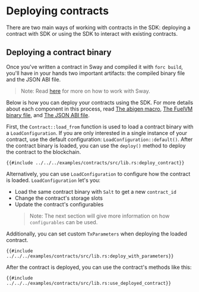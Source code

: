 # Deploying contracts

There are two main ways of working with contracts in the SDK: deploying a contract with SDK or using the SDK to interact with existing contracts.

## Deploying a contract binary

<!-- This section should explain the artifacts produced by `forc build`  -->
<!-- build:example:start -->
Once you've written a contract in Sway and compiled it with `forc build`, you'll have in your hands two important artifacts: the compiled binary file and the JSON ABI file.
<!-- build:example:end -->
> Note: Read [here](https://fuellabs.github.io/sway/master/book/introduction/sway_quickstart.html) for more on how to work with Sway.

Below is how you can deploy your contracts using the SDK. For more details about each component in this process, read [The abigen macro](../abigen/the-abigen-macro.md), [The FuelVM binary file](./the-fuelvm-binary-file.md), and [The JSON ABI file](../abigen/the-json-abi-file.md).

<!-- This section should explain how to load and deploy a contract  -->
<!-- deploy:example:start -->
First, the `Contract::load_from` function is used to load a contract binary with a `LoadConfiguration`. If you are only interested in a single instance of your contract, use the default configuration: `LoadConfiguration::default()`. After the contract binary is loaded, you can use the `deploy()` method to deploy the contract to the blockchain.
<!-- deploy:example:end -->

```rust,ignore
{{#include ../../../examples/contracts/src/lib.rs:deploy_contract}}
```

Alternatively, you can use `LoadConfiguration` to configure how the contract is loaded. `LoadConfiguration` let's you:

- Load the same contract binary with `Salt` to get a new `contract_id`
- Change the contract's storage slots
- Update the contract's configurables
    > Note: The next section will give more information on how `configurables` can be used.

Additionally, you can set custom `TxParameters` when deploying the loaded contract.

```rust,ignore
{{#include ../../../examples/contracts/src/lib.rs:deploy_with_parameters}}
```

After the contract is deployed, you can use the contract's methods like this:

```rust,ignore
{{#include ../../../examples/contracts/src/lib.rs:use_deployed_contract}}
```
